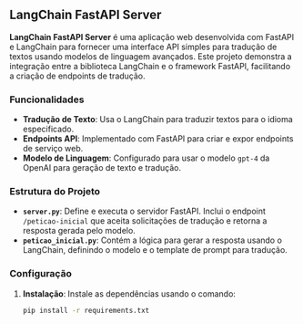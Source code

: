 ## LangChain FastAPI Server

**LangChain FastAPI Server** é uma aplicação web desenvolvida com FastAPI e LangChain para fornecer uma interface API simples para tradução de textos usando modelos de linguagem avançados. Este projeto demonstra a integração entre a biblioteca LangChain e o framework FastAPI, facilitando a criação de endpoints de tradução.

### Funcionalidades

- **Tradução de Texto**: Usa o LangChain para traduzir textos para o idioma especificado.
- **Endpoints API**: Implementado com FastAPI para criar e expor endpoints de serviço web.
- **Modelo de Linguagem**: Configurado para usar o modelo `gpt-4` da OpenAI para geração de texto e tradução.

### Estrutura do Projeto

- **`server.py`**: Define e executa o servidor FastAPI. Inclui o endpoint `/peticao-inicial` que aceita solicitações de tradução e retorna a resposta gerada pelo modelo.
- **`peticao_inicial.py`**: Contém a lógica para gerar a resposta usando o LangChain, definindo o modelo e o template de prompt para tradução.

### Configuração

1. **Instalação**: Instale as dependências usando o comando:
   ```bash
   pip install -r requirements.txt
